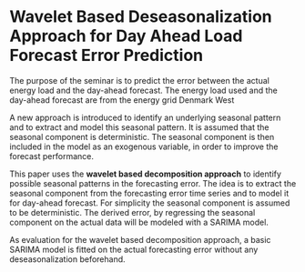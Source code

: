 # Wavelet Based Deseasonalization Approach for Day Ahead Load Forecast Error Prediction

The purpose of the seminar is to predict the error between the actual energy load and the day-ahead forecast. The energy load used and the day-ahead forecast are from the energy grid Denmark West

A new approach is introduced to identify an underlying seasonal pattern and to extract and model this seasonal pattern. It is assumed that the seasonal component  is deterministic. The seasonal component is then included in the model as an exogenous variable, in order to improve the forecast performance. 

This paper uses the **wavelet based decomposition approach** to identify possible seasonal patterns in the forecasting error. The idea is to extract the seasonal component from the forecasting error time series and to model it for day-ahead forecast. For simplicity the seasonal component is assumed to be deterministic. The derived error, by regressing the seasonal component on the actual data will be modeled with a SARIMA model. 

As evaluation for the wavelet based decomposition approach, a basic SARIMA model is fitted on the actual forecasting error without any deseasonalization beforehand. 